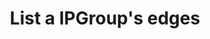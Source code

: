 ---
title: List a IPGroup's edges
excerpt: Retrieve an IPGroup edges
api:
  file: api_gateway_swagger.json
  operationId: post_api-v2-ip-group-edges
hidden: false
---